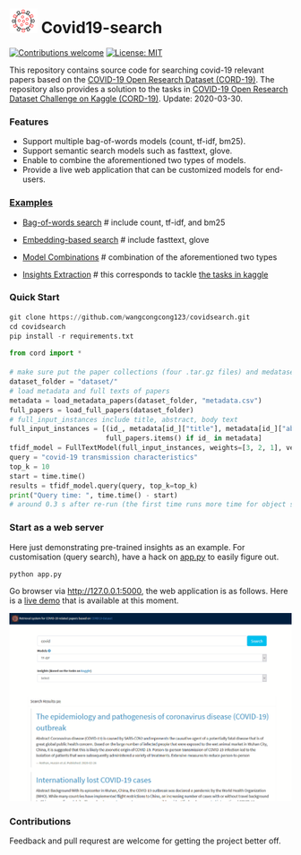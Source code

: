 #  ![](pics/logo.png) Covid19-search

<a href="/flairNLP/flair/blob/master/CONTRIBUTING.md"><img src="https://camo.githubusercontent.com/8f697c48adc5026cc6d83dd45e42b9b93ee1803c/68747470733a2f2f696d672e736869656c64732e696f2f62616467652f636f6e747269627574696f6e732d77656c636f6d652d627269676874677265656e2e737667" alt="Contributions welcome" data-canonical-src="https://img.shields.io/badge/contributions-welcome-brightgreen.svg" style="max-width:100%;"></a> <a href="https://opensource.org/licenses/MIT" rel="nofollow"><img src="https://camo.githubusercontent.com/a2753323735099059bdc88b724534a1a6bd134ee/68747470733a2f2f696d672e736869656c64732e696f2f62616467652f4c6963656e73652d4d49542d627269676874677265656e2e737667" alt="License: MIT" data-canonical-src="https://img.shields.io/badge/License-MIT-brightgreen.svg" style="max-width:100%;"></a>

This repository contains source code for searching covid-19 relevant papers based on the [COVID-19 Open Research Dataset (CORD-19)](https://pages.semanticscholar.org/coronavirus-research). The repository also provides a solution to the tasks in [COVID-19 Open Research Dataset Challenge on Kaggle (CORD-19)](https://www.kaggle.com/allen-institute-for-ai/CORD-19-research-challenge). Update: 2020-03-30.

### Features
- Support multiple bag-of-words models (count, tf-idf, bm25).
- Support semantic search models such as fasttext, glove.
- Enable to combine the aforementioned two types of models.
- Provide a live web application that can be customized models for end-users.

### [Examples](examples/)
- [Bag-of-words search](examples/full_text_run.py) # include count, tf-idf, and bm25
- [Embedding-based search](examples/embedding_run.py) # include fasttext, glove
- [Model Combinations](examples/ensemble_run.py) # combination of the aforementioned two types


- [Insights Extraction](examples/insight_extract.py) # this corresponds to tackle [the tasks in kaggle](https://www.kaggle.com/allen-institute-for-ai/CORD-19-research-challenge/tasks)


### Quick Start
```python
git clone https://github.com/wangcongcong123/covidsearch.git
cd covidsearch
pip install -r requirements.txt
```
```python
from cord import *

# make sure put the paper collections (four .tar.gz files) and medataset csv file under the dataset_folder
dataset_folder = "dataset/"
# load metadata and full texts of papers
metadata = load_metadata_papers(dataset_folder, "metadata.csv")
full_papers = load_full_papers(dataset_folder)
# full_input_instances include title, abstract, body text
full_input_instances = [(id_, metadata[id_]["title"], metadata[id_]["abstract"], body) for id_, body in
                        full_papers.items() if id_ in metadata]
tfidf_model = FullTextModel(full_input_instances, weights=[3, 2, 1], vectorizer_type="tfidf")
query = "covid-19 transmission characteristics"
top_k = 10
start = time.time()
results = tfidf_model.query(query, top_k=top_k)
print("Query time: ", time.time() - start)
# around 0.3 s after re-run (the first time runs more time for object serilisation)
```
### Start as a web server

Here just demonstrating pre-trained insights as an example. For customisation (query search), have a hack on [app.py](app.py) to easily figure out.
```
python app.py
```
Go browser via http://127.0.0.1:5000, the web application is as follows. Here is a [live demo](http://www.congcong.cf/) that is available at this moment.

![](pics/demo.gif)

### Contributions

Feedback and pull requrest are welcome for getting the project better off.
